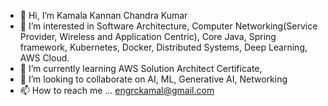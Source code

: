 - 👋 Hi, I’m Kamala Kannan Chandra Kumar
- 👀 I’m interested in Software Architecture, Computer Networking(Service Provider, Wireless and Application Centric), Core Java, Spring framework, Kubernetes, Docker, Distributed Systems, Deep Learning, AWS Cloud.
- 🌱 I’m currently learning AWS Solution Architect Certificate, 
- 💞️ I’m looking to collaborate on AI, ML, Generative AI, Networking
- 📫 How to reach me ... engrckamal@gmail.com
